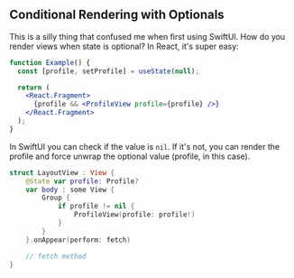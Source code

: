 ## Conditional Rendering with Optionals

This is a silly thing that confused me when first using SwiftUI. How do you render views when state is optional? In React, it's super easy:

```jsx
function Example() {
  const [profile, setProfile] = useState(null);

  return (
    <React.Fragment>
      {profile && <ProfileView profile={profile} />}
    </React.Fragment>
  );
}
```

In SwiftUI you can check if the value is `nil`. If it's not, you can render the profile and force unwrap the optional value (profile, in this case).

```swift
struct LayoutView : View {
    @State var profile: Profile?
    var body : some View {
        Group {
            if profile != nil {
                ProfileView(profile: profile!)
            }
        }
    }.onAppear(perform: fetch)

    // fetch method
}
```
